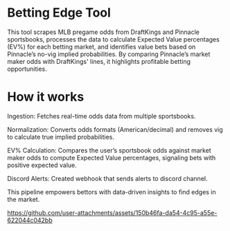 # Betting Edge Tool
 This tool scrapes MLB pregame odds from DraftKings and Pinnacle sportsbooks, processes the data to calculate Expected Value percentages (EV%) for each betting market, and identifies value bets based on Pinnacle’s no-vig implied probabilities. By comparing Pinnacle’s market maker odds with DraftKings' lines, it highlights profitable betting opportunities.

# How it works
Ingestion: Fetches real-time odds data from multiple sportsbooks.

Normalization: Converts odds formats (American/decimal) and removes vig to calculate true implied probabilities.

EV% Calculation: Compares the user’s sportsbook odds against market maker odds to compute Expected Value percentages, signaling bets with positive expected value.

Discord Alerts: Created webhook that sends alerts to discord channel.

This pipeline empowers bettors with data-driven insights to find edges in the market.


https://github.com/user-attachments/assets/150b46fa-da54-4c95-a55e-622044c042bb

